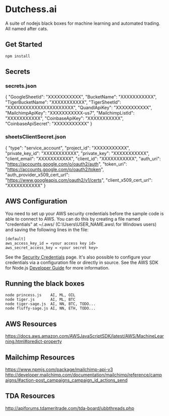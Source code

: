 # Dutchess.ai

A suite of nodejs black boxes for machine learning and automated trading. All named after cats.

## Get Started

    npm install

## Secrets

### secrets.json
{
    "GoogleSheetId": "XXXXXXXXXXX",
    "BucketName": "XXXXXXXXXXX",
    "TigerBucketName": "XXXXXXXXXXX",
    "TigerSheetId": "XXXXXXXXXXXXXXXXXXXXXX",
    "QuandlApiKey": "XXXXXXXXXXX",
    "MailchimpApiKey": "XXXXXXXXXXX-us7",
    "MailchimpListId": "XXXXXXXXXXX",
    "CoinbaseApiKey": "XXXXXXXXXXX",
    "CoinbaseApiSecret": "XXXXXXXXXXX"
}

### sheetsClientSecret.json
{
    "type": "service_account",
    "project_id": "XXXXXXXXXXX",
    "private_key_id": "XXXXXXXXXXX",
    "private_key": "XXXXXXXXXXX",
    "client_email": "XXXXXXXXXXX",
    "client_id": "XXXXXXXXXXX",
    "auth_uri": "https://accounts.google.com/o/oauth2/auth",
    "token_uri": "https://accounts.google.com/o/oauth2/token",
    "auth_provider_x509_cert_url": "https://www.googleapis.com/oauth2/v1/certs",
    "client_x509_cert_url": "XXXXXXXXXXX"
}

## AWS Configuration

You need to set up your AWS security credentials before the sample code is able
to connect to AWS. You can do this by creating a file named "credentials" at ~/.aws/ 
(C:\Users\USER_NAME\.aws\ for Windows users) and saving the following lines in the file:

    [default]
    aws_access_key_id = <your access key id>
    aws_secret_access_key = <your secret key>

See the [Security Credentials](http://aws.amazon.com/security-credentials) page.
It's also possible to configure your credentials via a configuration file or
directly in source. See the AWS SDK for Node.js [Developer Guide](http://docs.aws.amazon.com/AWSJavaScriptSDK/guide/node-configuring.html)
for more information.

## Running the black boxes

    node princess.js    AI, ML, OIL
    node tiger.js       AI, ML, BTC
    node tiger-sage.js  AI, NN, BTC, TODO...
    node fluffy-sage.js AI, NN, ETH, TODO...


## AWS Resources
https://docs.aws.amazon.com/AWSJavaScriptSDK/latest/AWS/MachineLearning.html#predict-property

## Mailchimp Resources
https://www.npmjs.com/package/mailchimp-api-v3
http://developer.mailchimp.com/documentation/mailchimp/reference/campaigns/#action-post_campaigns_campaign_id_actions_send

## TDA Resources
http://apiforums.tdameritrade.com/tda-board/ubbthreads.php